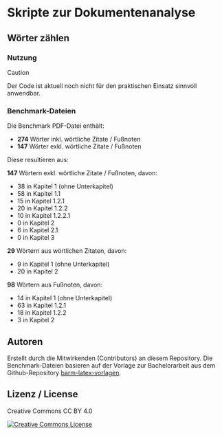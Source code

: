 # Skripte zur Dokumentenanalyse

## Wörter zählen

### Nutzung

> [!CAUTION]
> Der Code ist aktuell noch nicht für den praktischen Einsatz sinnvoll anwendbar.

### Benchmark-Dateien

Die Benchmark PDF-Datei enthält:
- **274** Wörter inkl. wörtliche Zitate / Fußnoten
- **147** Wörter exkl. wörtliche Zitate / Fußnoten

Diese resultieren aus:

**147** Wörtern exkl. wörtliche Zitate / Fußnoten, davon:
- 38 in Kapitel 1 (ohne Unterkapitel)
- 58 in Kapitel 1.1
- 15 in Kapitel 1.2.1
- 20 in Kapitel 1.2.2
- 10 in Kapitel 1.2.2.1
- 0 in Kapitel 2
- 6 in Kapitel 2.1
- 0 in Kapitel 3

**29** Wörtern aus wörtlichen Zitaten, davon:
- 9 in Kapitel 1 (ohne Unterkapitel)
- 20 in Kapitel 2

**98** Wörtern aus Fußnoten, davon:
- 14 in Kapitel 1 (ohne Unterkapitel)
- 63 in Kapitel 1.2.1
- 18 in Kapitel 1.2.2
- 3 in Kapitel 2

## Autoren

Erstellt durch die Mitwirkenden (Contributors) an diesem Repository. Die Benchmark-Dateien basieren auf der Vorlage zur Bachelorarbeit aus dem Github-Repository <a href="https://github.com/Schlump02/barm-latex-vorlagen">barm-latex-vorlagen</a>.

## Lizenz / License

Creative Commons CC BY 4.0

<a rel="license" href="http://creativecommons.org/licenses/by/4.0/"><img alt="Creative Commons License" style="border-width:0" src="https://i.creativecommons.org/l/by/4.0/88x31.png" /></a>

